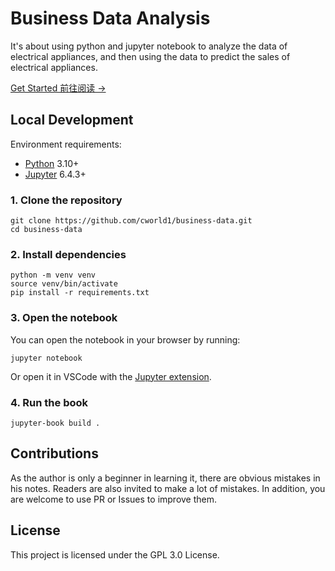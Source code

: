# Business Data Analysis

It's about using python and jupyter notebook to analyze the data of electrical appliances, and then using the data to predict the sales of electrical appliances.

[Get Started 前往阅读 →](./main.ipynb)

## Local Development

Environment requirements:

- [Python](https://www.python.org/) 3.10+
- [Jupyter](https://jupyter.org/) 6.4.3+

### 1. Clone the repository

```shell
git clone https://github.com/cworld1/business-data.git
cd business-data
```

### 2. Install dependencies

```shell
python -m venv venv
source venv/bin/activate
pip install -r requirements.txt
```

### 3. Open the notebook

You can open the notebook in your browser by running:

```shell
jupyter notebook
```

Or open it in VSCode with the [Jupyter extension](https://marketplace.visualstudio.com/items?itemName=ms-toolsai.jupyter).

### 4. Run the book

```shell
jupyter-book build .
```

## Contributions

As the author is only a beginner in learning it, there are obvious mistakes in his notes. Readers are also invited to make a lot of mistakes. In addition, you are welcome to use PR or Issues to improve them.

## License

This project is licensed under the GPL 3.0 License.
